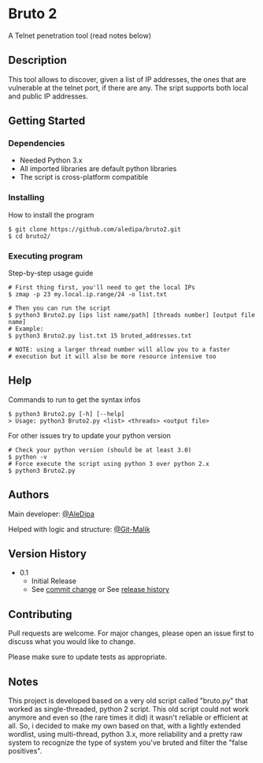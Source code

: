 # Bruto 2

A Telnet penetration tool
(read notes below)

## Description

This tool allows to discover, given a list of IP addresses, the ones that are
vulnerable at the telnet port, if there are any.
The sript supports both local and public IP addresses.


## Getting Started

### Dependencies

* Needed Python 3.x
* All imported libraries are default python libraries
* The script is cross-platform compatible

### Installing

How to install the program
 ```
 $ git clone https://github.com/aledipa/bruto2.git
 $ cd bruto2/
 ```

### Executing program
 
Step-by-step usage guide
```
# First thing first, you'll need to get the local IPs
$ zmap -p 23 my.local.ip.range/24 -o list.txt

# Then you can run the script
$ python3 Bruto2.py [ips list name/path] [threads number] [output file name]
# Example:
$ python3 Bruto2.py list.txt 15 bruted_addresses.txt

# NOTE: using a larger thread number will allow you to a faster 
# execution but it will also be more resource intensive too
```

## Help

Commands to run to get the syntax infos
```
$ python3 Bruto2.py [-h] [--help]
> Usage: python3 Bruto2.py <list> <threads> <output file>
```
For other issues try to update your python version
```
# Check your python version (should be at least 3.0)
$ python -v
# Force execute the script using python 3 over python 2.x
$ python3 Bruto2.py
```

## Authors

Main developer: [@AleDipa](https://github.com/aledipa)

Helped with logic and structure: [@Git-Malik](https://github.com/git-malik)

## Version History

* 0.1
    * Initial Release
    * See [commit change](https://github.com/aledipa/bruto2/commits/main) or See [release history](https://github.com/aledipa/bruto2/releases)

## Contributing
Pull requests are welcome. For major changes, please open an issue first to discuss what you would like to change.

Please make sure to update tests as appropriate.

## Notes
This project is developed based on a very old script called "bruto.py" that worked
as single-threaded, python 2 script. This old script could not work anymore and even so (the rare times it did)
it wasn't reliable or efficient at all. So, i decided to make my own based on that, with a lightly extended wordlist, using multi-thread, python 3.x, more reliability and a pretty raw system to recognize the type of system you've bruted and filter the "false positives".
